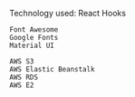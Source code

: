Technology used:
    React
    Hooks

    Font Awesome
    Google Fonts
    Material UI

    AWS S3
    AWS Elastic Beanstalk
    AWS RDS
    AWS E2
